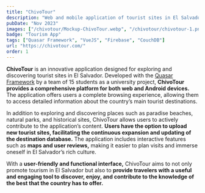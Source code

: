 ```yaml
---
title: "ChivoTour"
description: "Web and mobile application of tourist sites in El Salvador"
pubDate: "Nov 2023"
images: ["/chivotour/Mockup-ChivoTour.webp", "/chivotour/chivotour-1.png", "/chivotour/chivotour-2.png", "/chivotour/chivotour-3.png", "/chivotour/chivotour-4.png"]
badge: "Tourism App"
tags: ["Quasar Framework", "VueJS", "Firebase", "CouchDB"]
url: "https://chivotour.com/"
order: 1
---
```


**ChivoTour** is an innovative application designed for exploring and discovering tourist sites in El Salvador. Developed with the [Quasar Framework](https://quasar.dev/) by a team of 15 students as a university project, **ChivoTour provides a comprehensive platform for both web and Android devices.** The application offers users a complete browsing experience, allowing them to access detailed information about the country’s main tourist destinations.

In addition to exploring and discovering places such as paradise beaches, natural parks, and historical sites, ChivoTour allows users to actively contribute to the application’s content. **Users have the option to upload new tourist sites, facilitating the continuous expansion and updating of the destination database.** The application includes interactive features such as **maps and user reviews,** making it easier to plan visits and immerse oneself in El Salvador’s rich culture.

With a **user-friendly and functional interface,** ChivoTour aims to not only promote tourism in El Salvador but also to **provide travelers with a useful and engaging tool to discover, enjoy, and contribute to the knowledge of the best that the country has to offer.**